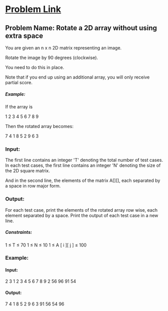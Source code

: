 # [Problem Link](https://practice.geeksforgeeks.org/problems/rotate-a-2d-array-without-using-extra-space/0)


## Problem Name: Rotate a 2D array without using extra space

You are given an n x n 2D matrix representing an image.

Rotate the image by 90 degrees (clockwise).

You need to do this in place.

Note that if you end up using an additional array, you will only receive partial score.

##### Example:

If the array is

1 2 3 4 5 6 7 8 9

Then the rotated array becomes:

7 4 1 8 5 2 9 6 3

### Input:

The first line contains an integer 'T' denoting the total number of test cases.
In each test cases, the first line contains an integer 'N' denoting the size of the 2D square matrix.

And in the second line, the elements of the matrix A[][], each separated by a space in row major form.


### Output:

For each test case, print the elements of the rotated array row wise, each element separated by a space. Print the output of each test case in a new line.


##### Constraints:

1 ≤ T ≤ 70
1 ≤ N ≤ 10
1 ≤ A [ i ][ j ] ≤ 100


### Example:

#### Input:

2
3
1 2 3 4 5 6 7 8 9
2
56 96 91 54

#### Output:

7 4 1 8 5 2 9 6 3
91 56 54 96
